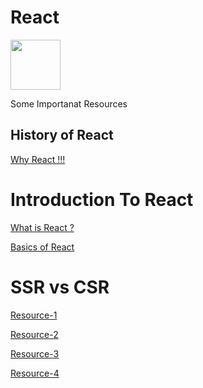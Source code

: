 

# React 
<img src="https://amanguptaofficial.netlify.app/images/download.svg" width="80" height="80"> 


Some Importanat Resources

## History of React
<a href="https://www.simform.com/why-use-react/" target="_blank">Why React !!!</a>

# Introduction To React

<a href="https://reactjs.org/tutorial/tutorial.html#what-is-react" target="_blank">What is React ?</a>

<a href="https://www.freecodecamp.org/news/everything-you-need-to-know-about-react-eaedf53238c4/" target="_blank">Basics of React</a>

# SSR vs CSR
<a href="https://www.freecodecamp.org/news/server-side-rendering-your-react-app-in-three-simple-steps-7a82b95db82e/" target="_blank">Resource-1</a>

<a href="https://medium.com/walmartglobaltech/the-benefits-of-server-side-rendering-over-client-side-rendering-5d07ff2cefe8#:~:text=Here%20is%20a%20very%20simple,with%20links%20to%20your%20javascript." target="_blank">Resource-2</a>

<a href="https://www.freecodecamp.org/news/heres-why-client-side-rendering-won-46a349fadb52/#:~:text=Client%2Dside%20rendering%20supports%20lazy,without%20performing%20a%20full%20postback." target="_blank">Resource-3</a>


<a href="https://www.solutelabs.com/blog/client-side-vs-server-side-rendering-what-to-choose-when#:~:text=So%2C%20CSR%20works%20better%20for%20web%20applications%20compared%20to%20SSR.&text=Moreover%2C%20SSR%20also%20ensures%20the,for%20websites%20compared%20to%20CSR." target="_blank">Resource-4</a>


